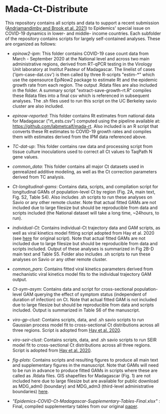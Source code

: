 # Mada-Ct-Distribute

This repository contains all scripts and data to support a recent submission ([Andriamandimby and Brook et al. 2021](https://www.medrxiv.org/content/10.1101/2021.07.06.21259473v1)) to Epidemics' special issue on COVID-19 dynamics in lower- and middle- income countries. Each subfolder of the repository contains scripts for largely self-contained analyses. These are organized as follows:

* *epinow2-ipm*: This folder contains COVID-19 case count data from March - September 2020 at the National level and across two main administrative regions, derived from RT-qPCR testing in the Virology Unit laboratory at Institut Pasteur of Madagascar. The linelist of cases ('ipm-case-dat.csv') is then called by three R-scripts "estim-*" which use the opensource EpiNow2 package to estimate Rt and the epidemic growth rate from each region. The output .Rdata files are also included in the folder. A summary script "extract-save-growth-rt.R" compiles these Rdata files into a final csv which is referenced in subsequent analyses. The .sh files used to run this script on the UC Berkeley savio cluster are also included.

* *epinow-reported*: This folder contains Rt estimates from national data for Madagascar ("rt_ests.csv") computed using the pipeline available at: https://github.com/labmetcalf/mada-rt. Also included is an R script that converts these Rt estimates to COVID-19 growth rates and compiles them with estimates derived from the IPM data referenced above.

* *TC-dat-up*: This folder contains raw data and processing script from tissue culture inoculations used to correct all Ct values to TaqPath N gene values.

* *common_data*: This folder contains all major Ct datasets used in genrealized additive modeling, as well as the Ct correction parameters derived from TC analysis.

* *Ct-longitudinal-gams*: Contains data, scripts, and compilation script for longitudinal GAMs of population-level Ct by region (Fig. 2A, main text, Fig. S2, Table S4). Also includes .sh scripts to run these analyses on Savio or any other remote cluster. Note that actual fitted GAMs are not included due to large filesize but should be reproducible from data and scripts included (the National dataset will take a long time, ~24hours, to run).

* *individual-Ct*: Contains individual-Ct trajectory data and GAM scripts, as well as viral kinetics model fitting script adopted from Hay et al. 2020 (see [here](https://github.com/jameshay218/virosolver_paper) for original script). Note that actual fitted GAMs are not included due to large filesize but should be reproducible from data and scripts included. Output of these analyses is summarized in Fig 2B-D main text and Table S5. Folder also includes .sh scripts to run these analyses on Savio or any other remote cluster.

* *common_pars*: Contains fitted viral kinetics parameters derived from mechanistic viral kinetics model fits to the individual trajectory GAM output.

* *Ct-sym-asym*: Contains data and script for cross-sectional population-level GAM querying the effect of symptom status (independent of duration of infection) on Ct. Note that actual fitted GAM is not included due to large filesize but should be reproducible from data and scripts included. Output is summarized in Table S6 of the manuscript.

* *viro-gp-clust*: Contains scripts, data, and .sh savio scripts to run Gaussian process model fit to cross-sectional Ct distributions across all three regions. Script is adopted from [Hay et al. 2020](https://github.com/jameshay218/virosolver_paper).

* *viro-seir-clust*: Contains scripts, data, and .sh savio scripts to run SEIR model fit to cross-sectional Ct distributions across all three regions. Script is adopted from [Hay et al. 2020](https://github.com/jameshay218/virosolver_paper).

* *fig-plots*: Contains scripts and resulting figures to produce all main text and supplementary figures in the manuscript. Note that GAMs will need to be run in advance to produce fitted GAMs in scripts where these are called as .Rdata files. GIS shapefiles for Madagascar (Fig. 1) are not included here due to large filesize but are available for public download as MDG_adm0 (boundary) and MDG_adm3 (third-level administrative boundaries) [here](https://earthworks.stanford.edu/catalog.html?f%5Bdc_format_s%5D%5B%5D=Shapefile&f%5Bdc_subject_sm%5D%5B%5D=Boundaries&f%5Bdct_spatial_sm%5D%5B%5D=Madagascar&per_page=20&sort=dc_publisher_sort+asc%2C+dc_title_sort+asc).

* *"Epidemics-COVID-Ct-Madagascar-Supplementary-Tables-Final.xlsx"* : Final, compiled supplementary tables from our original [paper](https://www.medrxiv.org/content/10.1101/2021.07.06.21259473v1).



